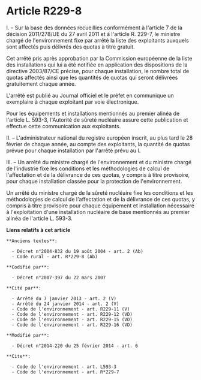# Article R229-8

I. – Sur la base des données recueillies conformément à l'article 7 de la décision 2011/278/UE du 27 avril 2011 et à
l'article R. 229-7, le ministre chargé de l'environnement fixe par arrêté la liste des exploitants auxquels sont affectés
puis délivrés des quotas à titre gratuit.

Cet arrêté pris après approbation par la Commission européenne de la liste des installations qui lui a été notifiée en
application des dispositions de la directive 2003/87/CE précise, pour chaque installation, le nombre total de quotas affectés
ainsi que les quantités de quotas qui seront délivrées gratuitement chaque année.

L'arrêté est publié au Journal officiel et le préfet en communique un exemplaire à chaque exploitant par voie électronique.

Pour les équipements et installations mentionnés au premier alinéa de l'article L. 593-3, l'Autorité de sûreté nucléaire
assure cette publication et effectue cette communication aux exploitants.

II. – L'administrateur national du registre européen inscrit, au plus tard le 28 février de chaque année, au compte des
exploitants, la quantité de quotas prévue pour chaque installation par l'arrêté prévu au I.

III. – Un arrêté du ministre chargé de l'environnement et du ministre chargé de l'industrie fixe les conditions et les
méthodologies de calcul de l'affectation et de la délivrance de ces quotas, y compris à titre provisoire, pour chaque
installation classée pour la protection de l'environnement.

Un arrêté du ministre chargé de la sûreté nucléaire fixe les conditions et les méthodologies de calcul de l'affectation et de
la délivrance de ces quotas, y compris à titre provisoire pour chaque équipement et installation nécessaire à l'exploitation
d'une installation nucléaire de base mentionnés au premier alinéa de l'article L. 593-3.

**Liens relatifs à cet article**

	**Anciens textes**:

	  - Décret n°2004-832 du 19 août 2004 - art. 2 (Ab)
	  - Code rural - art. R*229-8 (Ab)

	**Codifié par**:

	  - Décret n°2007-397 du 22 mars 2007

	**Cité par**:

	  - Arrêté du 7 janvier 2013 - art. 2 (V)
	  - Arrêté du 24 janvier 2014 - art. 2 (V)
	  - Code de l'environnement - art. R229-11 (V)
	  - Code de l'environnement - art. R229-12 (VD)
	  - Code de l'environnement - art. R229-15 (VD)
	  - Code de l'environnement - art. R229-16 (VD)

	**Modifié par**:

	  - Décret n°2014-220 du 25 février 2014 - art. 6

	**Cite**:

	  - Code de l'environnement - art. L593-3
	  - Code de l'environnement - art. R*229-7
